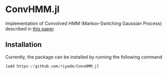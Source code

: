 # ConvHMM.jl
Implementation of Convolved HMM (Markov-Switching Gaussian Process) described in [this paper](https://arxiv.org/abs/1710.06613).

## Installation
Currently, the package can be installed by running the following command
```julia
]add https://github.com/riyadm/ConvHMM.jl
```
